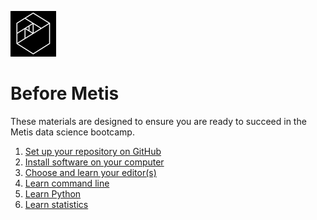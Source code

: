 ![Metis logo](img/metis.png)

# Before Metis

These materials are designed to ensure you are ready to succeed in the
Metis data science bootcamp.

 1. [Set up your repository on GitHub](01-set_up_repo.md)
 2. [Install software on your computer](02-install.md)
 3. [Choose and learn your editor(s)](03-editors.md)
 4. [Learn command line](04-command_line.md)
 5. [Learn Python](05-python.md)
 6. [Learn statistics](06-statistics.md)

